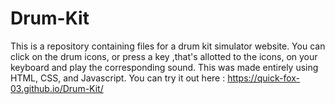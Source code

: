 # Drum-Kit
This is a repository containing files for a drum kit simulator website. You can click on the drum icons, or press a key ,that's allotted to the icons, on your keyboard and play the corresponding sound. This was made entirely using HTML, CSS, and Javascript.
You can try it out here : https://quick-fox-03.github.io/Drum-Kit/
